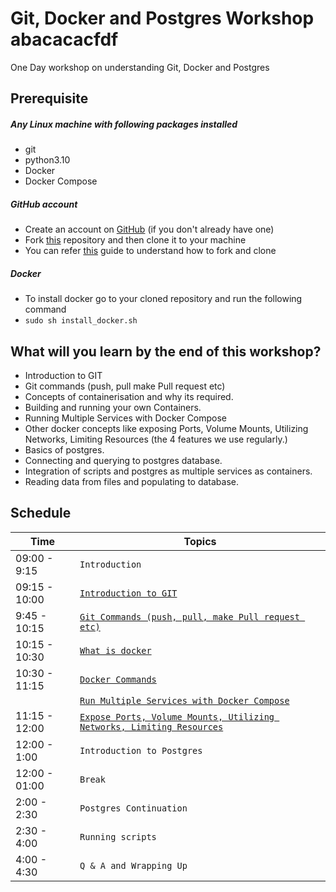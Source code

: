 # Git, Docker and Postgres Workshop abacacacfdf

One Day workshop on understanding Git, Docker and Postgres

## Prerequisite

##### Any Linux machine with following packages installed
- git
- python3.10
- Docker
- Docker Compose

##### GitHub account
- Create an account on [GitHub](https://github.com/join) (if you don't already have one)
- Fork [this](https://github.com/UniCourt/Search-Workshop1) repository and then clone it to your machine
- You can refer [this](https://docs.github.com/en/get-started/quickstart/fork-a-repo) guide to understand how to fork and clone


##### Docker
- To install docker go to your cloned repository and run the following command
- `sudo sh install_docker.sh`

## What will you learn by the end of this workshop?
- Introduction to GIT
- Git commands (push, pull make Pull request etc)
- Concepts of containerisation and why its required.
- Building and running your own Containers.
- Running Multiple Services with Docker Compose
- Other docker concepts like exposing Ports, Volume Mounts, Utilizing Networks, Limiting Resources (the 4 features we use regularly.)
- Basics of postgres.
- Connecting and querying to postgres database.
- Integration of scripts and postgres as multiple services as containers.
- Reading data from files and populating to database.

## Schedule
| Time            | Topics
|-----------------|-------
| 09:00 - 9:15   |  `Introduction`
| 09:15 - 10:00   |  [`Introduction to GIT`](docs/git/git_intro.md)
| 9:45 - 10:15   |  [`Git Commands (push, pull, make Pull request etc)`](docs/git/git.md)
| 10:15 - 10:30   |  [`What is docker`](docs/docker/docker_intro.md)
| 10:30 - 11:15   |  [`Docker Commands`](docs/docker/docker_commands.md)
|                 | [`Run Multiple Services with Docker Compose`](docs/docker/docker_compose.md)
| 11:15 -  12:00    |  [`Expose Ports, Volume Mounts, Utilizing Networks, Limiting Resources`](docs/docker/docker_volume_mount.md)
| 12:00 -  1:00    |  `Introduction to Postgres`
| 12:00 - 01:00   |  `Break`
| 2:00 -  2:30    |  `Postgres Continuation`
| 2:30 -  4:00    |  `Running scripts`
| 4:00 -  4:30    |  `Q & A and Wrapping Up`
